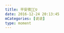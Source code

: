 ```yaml
---
title: 平安夜🤷🤷‍♀️
date: 2016-12-24 20:13:45
mCategories: [说说]
type: moment
---
```


<div id="pics-20161224201345"></div>

<script>
var data = [
    {"link": "2016-12-24_000001.jpeg", "type": "shuoshuo"},
    {"link": "2016-12-24_000003.jpeg", "type": "shuoshuo"}
];
picsRender(data, "pics-20161224201345");
</script>
